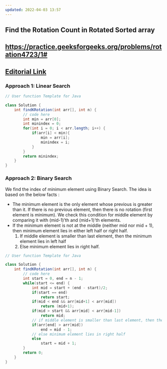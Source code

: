 ```yaml
---
updated: 2022-04-03 13:57
---
```

## Find the Rotation Count in Rotated Sorted array

## https://practice.geeksforgeeks.org/problems/rotation4723/1#

## [Editorial Link](https://www.geeksforgeeks.org/find-rotation-count-rotated-sorted-array/)

### Approach 1: Linear Search

```java
// User function Template for Java

class Solution {
    int findKRotation(int arr[], int n) {
        // code here
        int min = arr[0];
        int minindex = 0;
        for(int i = 0; i < arr.length; i++) {
            if(arr[i] < min){
                min = arr[i];
                minindex = i;
            }
        }
        return minindex;
    }
}
```

### Approach 2: Binary Search

We find the index of minimum element using Binary Search. The idea is based on the below facts : 
 
- The minimum element is the only element whose previous is greater than it. If there is no previous element, then there is no rotation (first element is minimum). We check this condition for middle element by comparing it with (mid-1)’th and (mid+1)’th elements.
- If the minimum element is not at the middle (neither mid nor mid + 1), then minimum element lies in either left half or right half.
    1. If middle element is smaller than last element, then the minimum element lies in left half
    2. Else minimum element lies in right half.

```java
// User function Template for Java

class Solution {
    int findKRotation(int arr[], int n) {
        // code here
        int start = 0, end = n - 1;
        while(start <= end) {
            int mid = start + (end - start)/2;
            if(start == end)
                return start;
            if(mid < end && arr[mid+1] < arr[mid])
                return (mid+1);
            if(mid > start && arr[mid] < arr[mid-1])
                return mid;
            // if middle element is smaller than last element, then the minimum element lies in left half
            if(arr[end] > arr[mid])
                end = mid - 1;
            // else minimum element lies in right half
            else
                start = mid + 1;
        }
        return 0;
    }
}
```
